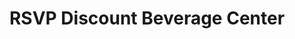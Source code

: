 ---
title: "RSVP Discount Beverage Center"
url: /portland/rsvp-discount-beverage-center/
shop: alcohol
---